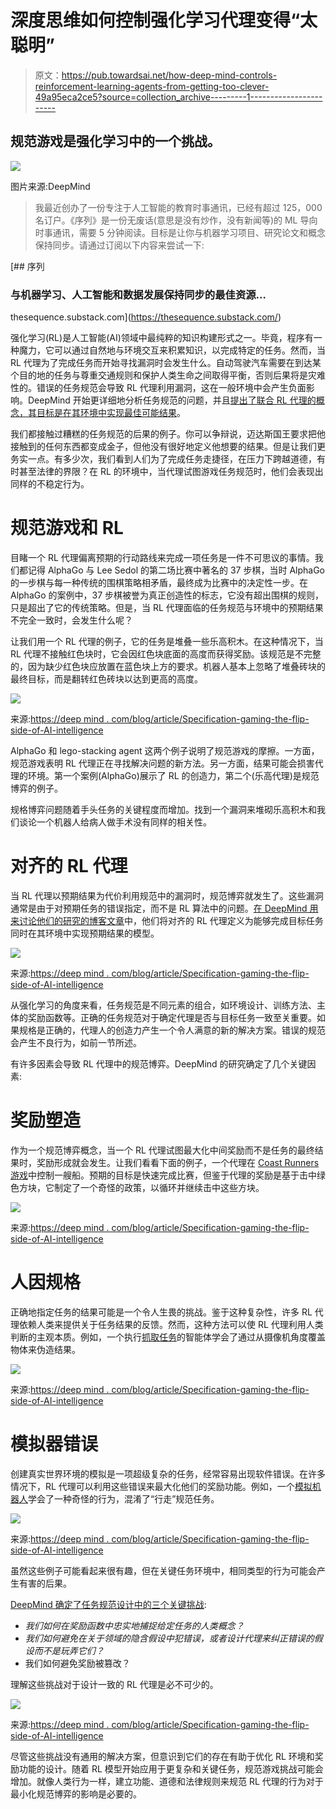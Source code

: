 # 深度思维如何控制强化学习代理变得“太聪明”

> 原文：<https://pub.towardsai.net/how-deep-mind-controls-reinforcement-learning-agents-from-getting-too-clever-49a95eca2ce5?source=collection_archive---------1----------------------->

## 规范游戏是强化学习中的一个挑战。

![](img/9e16d0aac418e6fa0a08bd5bb6d1acf9.png)

图片来源:DeepMind

> 我最近创办了一份专注于人工智能的教育时事通讯，已经有超过 125，000 名订户。《序列》是一份无废话(意思是没有炒作，没有新闻等)的 ML 导向时事通讯，需要 5 分钟阅读。目标是让你与机器学习项目、研究论文和概念保持同步。请通过订阅以下内容来尝试一下:

[](https://thesequence.substack.com/) [## 序列

### 与机器学习、人工智能和数据发展保持同步的最佳资源…

thesequence.substack.com](https://thesequence.substack.com/) 

强化学习(RL)是人工智能(AI)领域中最纯粹的知识构建形式之一。毕竟，程序有一种魔力，它可以通过自然地与环境交互来积累知识，以完成特定的任务。然而，当 RL 代理为了完成任务而开始寻找漏洞时会发生什么。自动驾驶汽车需要在到达某个目的地的任务与尊重交通规则和保护人类生命之间取得平衡，否则后果将是灾难性的。错误的任务规范会导致 RL 代理利用漏洞，这在一般环境中会产生负面影响。DeepMind 开始更详细地分析任务规范的问题，并且[提出了联合 RL 代理的概念，其目标是在其环境中实现最佳可能结果](https://deepmind.com/blog/article/Specification-gaming-the-flip-side-of-AI-ingenuity)。

我们都接触过糟糕的任务规范的后果的例子。你可以争辩说，迈达斯国王要求把他接触到的任何东西都变成金子，但他没有很好地定义他想要的结果。但是让我们更务实一点。有多少次，我们看到人们为了完成任务走捷径，在压力下跨越道德，有时甚至法律的界限？在 RL 的环境中，当代理试图游戏任务规范时，他们会表现出同样的不稳定行为。

# 规范游戏和 RL

目睹一个 RL 代理偏离预期的行动路线来完成一项任务是一件不可思议的事情。我们都记得 AlphaGo 与 Lee Sedol 的第二场比赛中著名的 37 步棋，当时 AlphaGo 的一步棋与每一种传统的围棋策略相矛盾，最终成为比赛中的决定性一步。在 AlphaGo 的案例中，37 步棋被誉为真正创造性的标志，它没有超出围棋的规则，只是超出了它的传统策略。但是，当 RL 代理面临的任务规范与环境中的预期结果不完全一致时，会发生什么呢？

让我们用一个 RL 代理的例子，它的任务是堆叠一些乐高积木。在这种情况下，当 RL 代理不接触红色块时，它会因红色块底面的高度而获得奖励。该规范是不完整的，因为缺少红色块应放置在蓝色块上方的要求。机器人基本上忽略了堆叠砖块的最终目标，而是翻转红色砖块以达到更高的高度。

![](img/2366264044f3800754ed523402a73e19.png)

来源:[https://deep mind . com/blog/article/Specification-gaming-the-flip-side-of-AI-intelligence](https://deepmind.com/blog/article/Specification-gaming-the-flip-side-of-AI-ingenuity)

AlphaGo 和 lego-stacking agent 这两个例子说明了规范游戏的摩擦。一方面，规范游戏表明 RL 代理正在寻找解决问题的新方法。另一方面，结果可能会损害代理的环境。第一个案例(AlphaGo)展示了 RL 的创造力，第二个(乐高代理)是规范博弈的例子。

规格博弈问题随着手头任务的关键程度而增加。找到一个漏洞来堆砌乐高积木和我们谈论一个机器人给病人做手术没有同样的相关性。

# 对齐的 RL 代理

当 RL 代理以预期结果为代价利用规范中的漏洞时，规范博弈就发生了。这些漏洞通常是由于对预期任务的错误指定，而不是 RL 算法中的问题。[在 DeepMind 用来讨论他们的研究的博客文章](https://deepmind.com/blog/article/Specification-gaming-the-flip-side-of-AI-ingenuity)中，他们将对齐的 RL 代理定义为能够完成目标任务同时在其环境中实现预期结果的模型。

![](img/9b2aaa7491225ad3e80eb63c48921af4.png)

来源:[https://deep mind . com/blog/article/Specification-gaming-the-flip-side-of-AI-intelligence](https://deepmind.com/blog/article/Specification-gaming-the-flip-side-of-AI-ingenuity)

从强化学习的角度来看，任务规范是不同元素的组合，如环境设计、训练方法、主体的奖励函数等。正确的任务规范对于确定代理是否与目标任务一致至关重要。如果规格是正确的，代理人的创造力产生一个令人满意的新的解决方案。错误的规范会产生不良行为，如前一节所述。

有许多因素会导致 RL 代理中的规范博弈。DeepMind 的研究确定了几个关键因素:

# 奖励塑造

作为一个规范博弈概念，当一个 RL 代理试图最大化中间奖励而不是任务的最终结果时，奖励形成就会发生。让我们看看下面的例子，一个代理在 [Coast Runners 游戏](https://openai.com/blog/faulty-reward-functions/)中控制一艘船。预期的目标是快速完成比赛，但鉴于代理的奖励是基于击中绿色方块，它制定了一个奇怪的政策，以循环并继续击中这些方块。

![](img/aae5040711426fe67b2eeb83daf4388b.png)

来源:[https://deep mind . com/blog/article/Specification-gaming-the-flip-side-of-AI-intelligence](https://deepmind.com/blog/article/Specification-gaming-the-flip-side-of-AI-ingenuity)

# 人因规格

正确地指定任务的结果可能是一个令人生畏的挑战。鉴于这种复杂性，许多 RL 代理依赖人类来提供关于任务结果的反馈。然而，这种方法可以使 RL 代理利用人类判断的主观本质。例如，一个执行[抓取任务](https://openai.com/blog/deep-reinforcement-learning-from-human-preferences/)的智能体学会了通过从摄像机角度覆盖物体来伪造结果。

![](img/7756ade0326e855d94f1138da18bfd2a.png)

来源:[https://deep mind . com/blog/article/Specification-gaming-the-flip-side-of-AI-intelligence](https://deepmind.com/blog/article/Specification-gaming-the-flip-side-of-AI-ingenuity)

# 模拟器错误

创建真实世界环境的模拟是一项超级复杂的任务，经常容易出现软件错误。在许多情况下，RL 代理可以利用这些错误来最大化他们的奖励功能。例如，一个[模拟机器人](https://www.youtube.com/watch?v=K-wIZuAA3EY&feature=youtu.be&t=486)学会了一种奇怪的行为，混淆了“行走”规范任务。

![](img/08d6002854566129c3a211ecaa482d1f.png)

来源:[https://deep mind . com/blog/article/Specification-gaming-the-flip-side-of-AI-intelligence](https://deepmind.com/blog/article/Specification-gaming-the-flip-side-of-AI-ingenuity)

虽然这些例子可能看起来很有趣，但在关键任务环境中，相同类型的行为可能会产生有害的后果。

[DeepMind 确定了任务规范设计中的三个关键挑战](https://deepmind.com/blog/article/Specification-gaming-the-flip-side-of-AI-ingenuity):

*   *我们如何在奖励函数中忠实地捕捉给定任务的人类概念？*
*   *我们如何避免在关于领域的隐含假设中犯错误，或者设计代理来纠正错误的假设而不是玩弄它们？*
*   我们如何避免奖励被篡改？

理解这些挑战对于设计一致的 RL 代理是必不可少的。

![](img/62d2b2281b82e88f0be0ab25095a3b09.png)

来源:[https://deep mind . com/blog/article/Specification-gaming-the-flip-side-of-AI-intelligence](https://deepmind.com/blog/article/Specification-gaming-the-flip-side-of-AI-ingenuity)

尽管这些挑战没有通用的解决方案，但意识到它们的存在有助于优化 RL 环境和奖励功能的设计。随着 RL 模型开始应用于更复杂和关键任务，规范游戏挑战可能会增加。就像人类行为一样，建立功能、道德和法律规则来规范 RL 代理的行为对于最小化规范博弈的影响是必要的。
